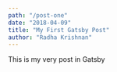 ```yaml
---
path: "/post-one"
date: "2018-04-09"
title: "My First Gatsby Post"
author: "Radha Krishnan"
---
```


This is my very post in Gatsby
